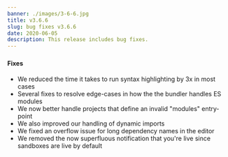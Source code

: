 ```yaml
---
banner: ./images/3-6-6.jpg
title: v3.6.6
slug: bug fixes v3.6.6
date: 2020-06-05
description: This release includes bug fixes.
---
```


###

#### Fixes

- We reduced the time it takes to run syntax highlighting by 3x in most cases
- Several fixes to resolve edge-cases in how the the bundler handles ES modules
- We now better handle projects that define an invalid "modules" entry-point
- We also improved our handling of dynamic imports
- We fixed an overflow issue for long dependency names in the editor
- We removed the now superfluous notification that you're live since sandboxes
  are live by default
